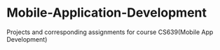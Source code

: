 # Mobile-Application-Development
Projects and corresponding assignments for course CS639(Mobile App Development)
